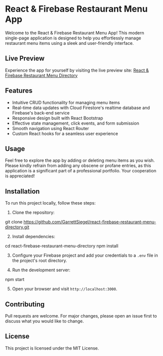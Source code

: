 # React & Firebase Restaurant Menu App

Welcome to the React & Firebase Restaurant Menu App! This modern single-page application is designed to help you effortlessly manage restaurant menu items using a sleek and user-friendly interface.

## Live Preview
Experience the app for yourself by visiting the live preview site: [React & Firebase Restaurant Menu Directory](https://garrettsiegel.github.io/react-firebase-restaurant-menu-directory/)

## Features

- Intuitive CRUD functionality for managing menu items
- Real-time data updates with Cloud Firestore's realtime database and Firebase's back-end service
- Responsive design built with React Bootstrap
- Effective state management, click events, and form submission
- Smooth navigation using React Router
- Custom React hooks for a seamless user experience

## Usage

Feel free to explore the app by adding or deleting menu items as you wish. Please kindly refrain from adding any obscene or profane entries, as this application is a significant part of a professional portfolio. Your cooperation is appreciated!

## Installation

To run this project locally, follow these steps:

1. Clone the repository:

git clone https://github.com/GarrettSiegel/react-firebase-restaurant-menu-directory.git

2. Install dependencies:

cd react-firebase-restaurant-menu-directory
npm install

3. Configure your Firebase project and add your credentials to a `.env` file in the project's root directory.

4. Run the development server:

npm start

5. Open your browser and visit `http://localhost:3000`.

## Contributing

Pull requests are welcome. For major changes, please open an issue first to discuss what you would like to change.

## License

This project is licensed under the MIT License.
